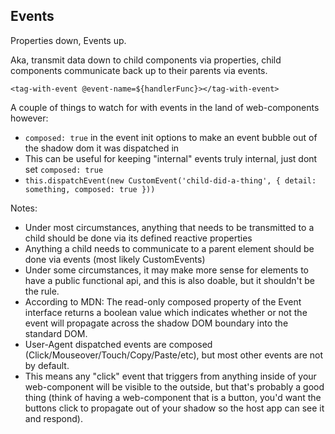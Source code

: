 ## Events

Properties down, Events up.

Aka, transmit data down to child components via properties, child components communicate back up to their parents via events. <!-- .element class="fragment" -->

`<tag-with-event @event-name=${handlerFunc}></tag-with-event>` <!-- .element class="fragment" -->

A couple of things to watch for with events in the land of web-components however: <!-- .element class="fragment" -->

<ul>
<li class="fragment"><code>composed: true</code> in the event init options to make an event bubble out of the shadow dom it was dispatched in </li>
<li class="fragment">This can be useful for keeping "internal" events truly internal, just dont set <code>composed: true</code></li>
<li class="fragment"><code>this.dispatchEvent(new CustomEvent('child-did-a-thing', { detail: something, composed: true }))</code></li>
</ul>

Notes:
- Under most circumstances, anything that needs to be transmitted to a child should be done via its defined reactive properties
- Anything a child needs to communicate to a parent element should be done via events (most likely CustomEvents)
- Under some circumstances, it may make more sense for elements to have a public functional api, and this is also doable, but it
  shouldn't be the rule.
- According to MDN: The read-only composed property of the Event interface returns a boolean value which indicates whether or not
  the event will propagate across the shadow DOM boundary into the standard DOM.
- User-Agent dispatched events are composed (Click/Mouseover/Touch/Copy/Paste/etc), but most other events are not by default.
- This means any "click" event that triggers from anything inside of your web-component will be visible to the outside, but that's
  probably a good thing (think of having a web-component that is a button, you'd want the buttons click to propagate out of your
  shadow so the host app can see it and respond).
